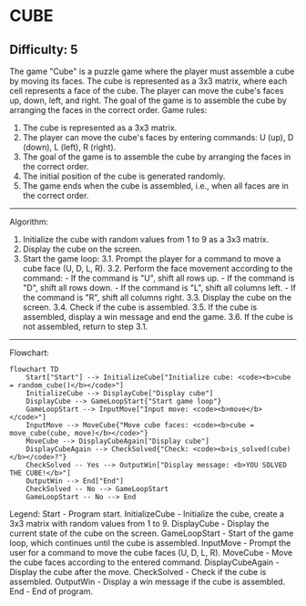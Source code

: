 CUBE
=================

Difficulty: 5
-----------------
The game "Cube" is a puzzle game where the player must assemble a cube by moving its faces. The cube is represented as a 3x3 matrix, where each cell represents a face of the cube. The player can move the cube's faces up, down, left, and right. The goal of the game is to assemble the cube by arranging the faces in the correct order.
Game rules:
1. The cube is represented as a 3x3 matrix.
2. The player can move the cube's faces by entering commands: U (up), D (down), L (left), R (right).
3. The goal of the game is to assemble the cube by arranging the faces in the correct order.
4. The initial position of the cube is generated randomly.
5. The game ends when the cube is assembled, i.e., when all faces are in the correct order.
-----------------
Algorithm:
1. Initialize the cube with random values from 1 to 9 as a 3x3 matrix.
2. Display the cube on the screen.
3. Start the game loop:
    3.1. Prompt the player for a command to move a cube face (U, D, L, R).
    3.2. Perform the face movement according to the command:
       - If the command is "U", shift all rows up.
       - If the command is "D", shift all rows down.
       - If the command is "L", shift all columns left.
       - If the command is "R", shift all columns right.
    3.3. Display the cube on the screen.
    3.4. Check if the cube is assembled.
    3.5. If the cube is assembled, display a win message and end the game.
    3.6. If the cube is not assembled, return to step 3.1.
-----------------
Flowchart:
```mermaid
flowchart TD
    Start["Start"] --> InitializeCube["Initialize cube: <code><b>cube = random_cube()</b></code>"]
    InitializeCube --> DisplayCube["Display cube"]
    DisplayCube --> GameLoopStart{"Start game loop"}
    GameLoopStart --> InputMove["Input move: <code><b>move</b></code>"]
    InputMove --> MoveCube{"Move cube faces: <code><b>cube = move_cube(cube, move)</b></code>"}
    MoveCube --> DisplayCubeAgain["Display cube"]
    DisplayCubeAgain --> CheckSolved{"Check: <code><b>is_solved(cube)</b></code>?"}
    CheckSolved -- Yes --> OutputWin["Display message: <b>YOU SOLVED THE CUBE!</b>"]
    OutputWin --> End["End"]
    CheckSolved -- No --> GameLoopStart
    GameLoopStart -- No --> End

```
Legend:
    Start - Program start.
    InitializeCube - Initialize the cube, create a 3x3 matrix with random values from 1 to 9.
    DisplayCube - Display the current state of the cube on the screen.
    GameLoopStart - Start of the game loop, which continues until the cube is assembled.
    InputMove - Prompt the user for a command to move the cube faces (U, D, L, R).
    MoveCube - Move the cube faces according to the entered command.
    DisplayCubeAgain - Display the cube after the move.
    CheckSolved - Check if the cube is assembled.
    OutputWin - Display a win message if the cube is assembled.
    End - End of program.